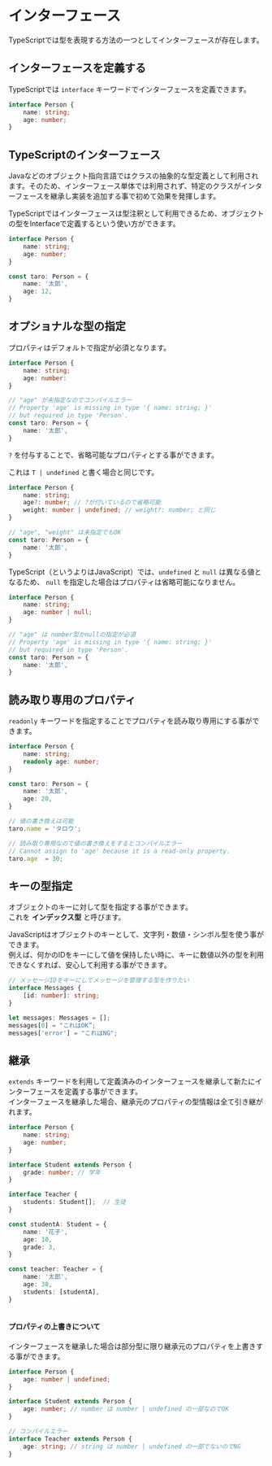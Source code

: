 # インターフェース

TypeScriptでは型を表現する方法の一つとしてインターフェースが存在します。

## インターフェースを定義する

TypeScriptでは `interface` キーワードでインターフェースを定義できます。

```typescript
interface Person {
    name: string;
    age: number;
}
```

## TypeScriptのインターフェース

Javaなどのオブジェクト指向言語ではクラスの抽象的な型定義として利用されます。そのため、インターフェース単体では利用されず、特定のクラスがインターフェースを継承し実装を追加する事で初めて効果を発揮します。

TypeScriptではインターフェースは型注釈として利用できるため、オブジェクトの型をInterfaceで定義するという使い方ができます。

```typescript
interface Person {
    name: string;
    age: number;
}

const taro: Person = {
    name: '太郎',
    age: 12,
}
```

## オプショナルな型の指定

プロパティはデフォルトで指定が必須となります。

```typescript
interface Person {
    name: string;
    age: number:
}

// "age" が未指定なのでコンパイルエラー
// Property 'age' is missing in type '{ name: string; }' 
// but required in type 'Person'.
const taro: Person = {
    name: '太郎',
}
```

`?` を付与することで、省略可能なプロパティとする事ができます。

これは `T | undefined` と書く場合と同じです。

```typescript
interface Person {
    name: string;
    age?: number; // ?が付いているので省略可能
    weight: number | undefined; // weight?: number; と同じ
}

// "age", "weight" は未指定でもOK
const taro: Person = {
    name: '太郎',
}
```

TypeScript（というよりはJavaScript）では、`undefined` と `null` は異なる値となるため、 `null` を指定した場合はプロパティは省略可能になりません。

```typescript
interface Person {
    name: string;
    age: number | null;
}

// "age" は number型かnullの指定が必須
// Property 'age' is missing in type '{ name: string; }' 
// but required in type 'Person'.
const taro: Person = {
    name: '太郎',
}
```

## 読み取り専用のプロパティ

`readonly` キーワードを指定することでプロパティを読み取り専用にする事ができます。

```typescript
interface Person {
    name: string;
    readonly age: number;
}

const taro: Person = {
    name: '太郎',
    age: 20,
}

// 値の書き換えは可能
taro.name = 'タロウ';

// 読み取り専用なので値の書き換えをするとコンパイルエラー
// Cannot assign to 'age' because it is a read-only property.
taro.age  = 30;
```

## キーの型指定

オブジェクトのキーに対して型を指定する事ができます。  
これを **インデックス型** と呼びます。

JavaScriptはオブジェクトのキーとして、文字列・数値・シンボル型を使う事ができます。  
例えば、何かのIDをキーにして値を保持したい時に、キーに数値以外の型を利用できなくすれば、安心して利用する事ができます。

```typescript
// メッセージIDをキーにしてメッセージを管理する型を作りたい
interface Messages {
    [id: number]: string;
}

let messages: Messages = [];
messages[0] = "これはOK”;
messages['error'] = "これはNG";
```

## 継承

`extends` キーワードを利用して定義済みのインターフェースを継承して新たにインターフェースを定義する事ができます。  
インターフェースを継承した場合、継承元のプロパティの型情報は全て引き継がれます。

```typescript
interface Person {
    name: string;
    age: number;
}

interface Student extends Person {
    grade: number; // 学年
}

interface Teacher {
    students: Student[];  // 生徒
}

const studentA: Student = {
    name: '花子',
    age: 10,
    grade: 3,
}

const teacher: Teacher = {
    name: '太郎',
    age: 30,
    students: [studentA],
}
    
```

#### プロパティの上書きについて

インターフェースを継承した場合は部分型に限り継承元のプロパティを上書きする事ができます。

```typescript
interface Person {
    age: number | undefined;
}

interface Student extends Person {
    age: number; // number は number | undefined の一部なのでOK
}

// コンパイルエラー
interface Teacher extends Person {
    age: string; // string は number | undefined の一部でないのでNG
}
```



